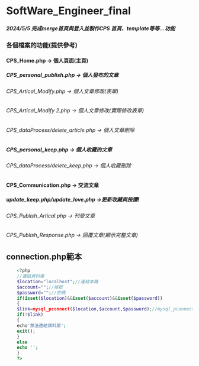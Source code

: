 # SoftWare_Engineer_final
##### 2024/5/5 完成merge首頁與登入並製作CPS 首頁、template等等...功能
### 各個檔案的功能(提供參考)
#### CPS_Home.php -> 個人頁面(主頁)

##### CPS_personal_publish.php -> 個人發布的文章
###### CPS_Artical_Modify.php -> 個人文章修改(表單)
###### CPS_Artical_Modify 2.php -> 個人文章修改(實際修改表單)
###### CPS_dataProcess/delete_article.php -> 個人文章刪除

##### CPS_personal_keep.php -> 個人收藏的文章
###### CPS_dataProcess/delete_keep.php -> 個人收藏刪除

#### CPS_Communication.php -> 交流文章
##### update_keep.php/update_love.php ->更新收藏與按讚!
###### CPS_Publish_Artical.php -> 刊登文章
###### CPS_Publish_Response.php -> 回覆文章(顯示完整文章)

## connection.php範本
```php
    <?php
    //連結資料庫
    $location="localhost";//連結本機
    $account="";//帳號
    $password="";//密碼
    if(isset($location)&&isset($account)&&isset($password))
    {
    $link=mysql_pconnect($location,$account,$password);//mysql_pconnect連結狀況給link
    if(!$link)
    {
    echo'無法連結資料庫';
    exit();
    }
    else
    echo '';
    }
    ?>
```
